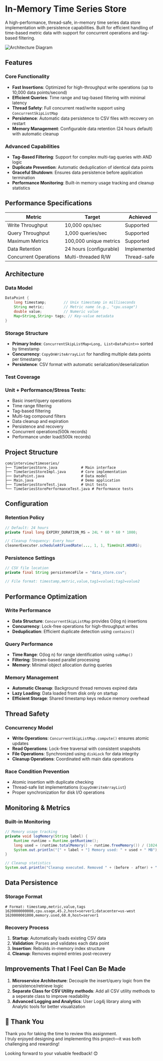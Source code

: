 # In-Memory Time Series Store

A high-performance, thread-safe, in-memory time series data store implementation with persistence capabilities. Built for efficient handling of time-based metric data with support for concurrent operations and tag-based filtering.

![Architecture Diagram](./timeseries_architecture_diagram.svg)

##  Features

### Core Functionality
- **Fast Insertions**: Optimized for high-throughput write operations (up to 10,000 data points/second)
- **Efficient Queries**: Time range and tag-based filtering with minimal latency
- **Thread Safety**: Full concurrent read/write support using `ConcurrentSkipListMap`
- **Persistence**: Automatic data persistence to CSV files with recovery on restart
- **Memory Management**: Configurable data retention (24 hours default) with automatic cleanup

### Advanced Capabilities
- **Tag-Based Filtering**: Support for complex multi-tag queries with AND logic
- **Duplicate Prevention**: Automatic deduplication of identical data points
- **Graceful Shutdown**: Ensures data persistence before application termination
- **Performance Monitoring**: Built-in memory usage tracking and cleanup statistics


##  Performance Specifications

| Metric                | Target                  | Achieved    |
|-----------------------|-------------------------|-------------|
| Write Throughput      | 10,000 ops/sec          | Supported   |
| Query Throughput      | 1,000 queries/sec       | Supported   |
| Maximum Metrics       | 100,000 unique metrics  | Supported   |
| Data Retention        | 24 hours (configurable) | Implemented |
| Concurrent Operations | Multi-threaded R/W      | Thread-safe |

##  Architecture

### Data Model
```java
DataPoint {
    long timestamp;        // Unix timestamp in milliseconds
    String metric;         // Metric name (e.g., "cpu.usage")
    double value;          // Numeric value
    Map<String,String> tags; // Key-value metadata
}
```

### Storage Structure
- **Primary Index**: `ConcurrentSkipListMap<Long, List<DataPoint>>` sorted by timestamp
- **Concurrency**: `CopyOnWriteArrayList` for handling multiple data points per timestamp
- **Persistence**: CSV format with automatic serialization/deserialization

### Test Coverage
### Unit + Performance/Stress Tests:
-  Basic insert/query operations
-  Time range filtering
-  Tag-based filtering
-  Multi-tag compound filters
-  Data cleanup and expiration
-  Persistence and recovery
-  Concurrent operations(500k records)
-  Performance under load(500k records)

##  Project Structure

```
com/interview/timeseries/
├── TimeSeriesStore.java           # Main interface
├── TimeSeriesStoreImpl.java       # Core implementation
├── DataPoint.java                 # Data model
├── Main.java                      # Demo application
├── TimeSeriesStoreTest.java       # Unit tests
└── TimeSeriesStorePerformanceTest.java # Performance tests
```

##  Configuration

### Retention Policy
```java
// Default: 24 hours
private final long EXPIRY_DURATION_MS = 24L * 60 * 60 * 1000;

// Cleanup frequency: Every hour
cleanerExecuter.scheduleAtFixedRate(..., 1, 1, TimeUnit.HOURS);
```

### Persistence Settings
```java
// CSV file location
private final String persistenceFile = "data_store.csv";

// File format: timestamp,metric,value,tag1=value1;tag2=value2
```

## Performance Optimization

### Write Performance
- **Data Structure**: `ConcurrentSkipListMap` provides O(log n) insertions
- **Concurrency**: Lock-free operations for high-throughput writes
- **Deduplication**: Efficient duplicate detection using `contains()`

### Query Performance
- **Time Range**: O(log n) for range identification using `subMap()`
- **Filtering**: Stream-based parallel processing
- **Memory**: Minimal object allocation during queries

### Memory Management
- **Automatic Cleanup**: Background thread removes expired data
- **Lazy Loading**: Data loaded from disk only on startup
- **Efficient Storage**: Shared timestamp keys reduce memory overhead
## Thread Safety

### Concurrency Model
- **Write Operations**: `ConcurrentSkipListMap.compute()` ensures atomic updates
- **Read Operations**: Lock-free traversal with consistent snapshots
- **File Operations**: Synchronized using `diskLock` for data integrity
- **Cleanup Operations**: Coordinated with main data operations

### Race Condition Prevention
- Atomic insertion with duplicate checking
- Thread-safe list implementations (`CopyOnWriteArrayList`)
- Proper synchronization for disk I/O operations

## Monitoring & Metrics

### Built-in Monitoring
```java
// Memory usage tracking
private void logMemory(String label) {
    Runtime runtime = Runtime.getRuntime();
    long used = (runtime.totalMemory() - runtime.freeMemory()) / (1024 * 1024);
    System.out.println("[" + label + "] Memory used: " + used + " MB");
}

// Cleanup statistics
System.out.println("Cleanup executed. Removed " + (before - after) + " expired timestamps.");
```

## Data Persistence

### Storage Format
```csv
# Format: timestamp,metric,value,tags
1620000000000,cpu.usage,45.2,host=server1;datacenter=us-west
1620000001000,memory.used,60.0,host=server1
```

### Recovery Process
1. **Startup**: Automatically loads existing CSV data
2. **Validation**: Parses and validates each data point
3. **Insertion**: Rebuilds in-memory index structure
4. **Cleanup**: Removes expired entries post-recovery

## Improvements That I Feel Can Be Made

1. **Microservice Architecture**: Decouple the insert/query logic from the persistence/retrieve logic 
2. **Separate Class for CSV Utility methods**: Add all CSV utility methods to a seperate class to improve readability
3. **Advanced Logging and Analytics**: User Log4j library along with Analytic tools for better visualization

## 🙏 Thank You

Thank you for taking the time to review this assignment.  
I truly enjoyed designing and implementing this project—it was both challenging and rewarding!

Looking forward to your valuable feedback! 😊